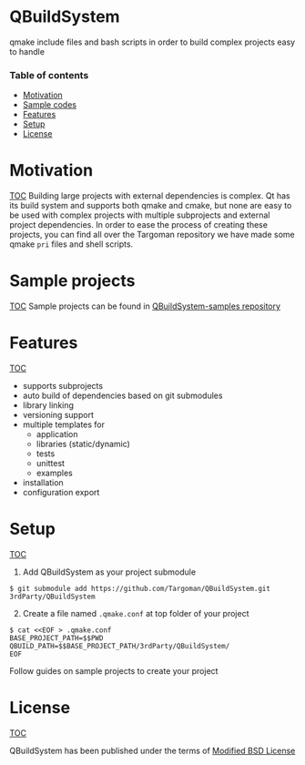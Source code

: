 

# QBuildSystem
qmake include files and bash scripts in order to build complex projects easy to handle

### Table of contents
- [Motivation](#motivation)
- [Sample codes](#sample-codes)
- [Features](#features)
- [Setup](#setup)
- [License](#license)


# Motivation
[TOC](#table-of-contents)
Building large projects with external dependencies is complex. Qt has its build system and supports both qmake and cmake, but none are easy to be used with complex projects with multiple subprojects and external project dependencies. In order to ease the process of creating these projects, you can find all over the Targoman repository we have made some qmake `pri` files and shell scripts. 

# Sample projects
[TOC](#table-of-contents)
Sample projects can be found in [QBuildSystem-samples repository](/Targoman/QBuildSystem-samples)


# Features
[TOC](#table-of-contents)
* supports subprojects
* auto build of dependencies based on git submodules
* library linking
* versioning support
* multiple templates for 
	* application
	* libraries (static/dynamic)
	* tests
	* unittest
	* examples
* installation
* configuration export

# Setup
[TOC](#table-of-contents)
1. Add QBuildSystem as your project submodule 
```
$ git submodule add https://github.com/Targoman/QBuildSystem.git 3rdParty/QBuildSystem
```
2. Create a file named `.qmake.conf` at top folder of your project
```
$ cat <<EOF > .qmake.conf 
BASE_PROJECT_PATH=$$PWD
QBUILD_PATH=$$BASE_PROJECT_PATH/3rdParty/QBuildSystem/
EOF
```
Follow guides on sample projects to create your project

# License
[TOC](#table-of-contents)

QBuildSystem has been published under the terms of [Modified BSD License](./LICENSE) 
